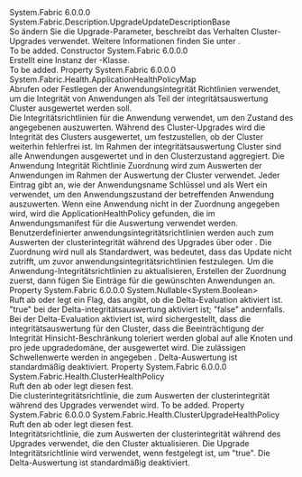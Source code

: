 <Type Name="FabricUpgradeUpdateDescription" FullName="System.Fabric.Description.FabricUpgradeUpdateDescription">
  <TypeSignature Language="C#" Value="public sealed class FabricUpgradeUpdateDescription : System.Fabric.Description.UpgradeUpdateDescriptionBase" />
  <TypeSignature Language="ILAsm" Value=".class public auto ansi sealed beforefieldinit FabricUpgradeUpdateDescription extends System.Fabric.Description.UpgradeUpdateDescriptionBase" />
  <TypeSignature Language="DocId" Value="T:System.Fabric.Description.FabricUpgradeUpdateDescription" />
  <TypeSignature Language="VB.NET" Value="Public NotInheritable Class FabricUpgradeUpdateDescription&#xA;Inherits UpgradeUpdateDescriptionBase" />
  <TypeSignature Language="F#" Value="type FabricUpgradeUpdateDescription = class&#xA;    inherit UpgradeUpdateDescriptionBase" />
  <AssemblyInfo>
    <AssemblyName>System.Fabric</AssemblyName>
    <AssemblyVersion>6.0.0.0</AssemblyVersion>
  </AssemblyInfo>
  <Base>
    <BaseTypeName>System.Fabric.Description.UpgradeUpdateDescriptionBase</BaseTypeName>
  </Base>
  <Interfaces />
  <Docs>
    <summary>
      <para>So ändern Sie die Upgrade-Parameter, beschreibt das Verhalten Cluster-Upgrades verwendet.
            Weitere Informationen finden Sie unter <see cref="M:System.Fabric.FabricClient.ClusterManagementClient.UpdateFabricUpgradeAsync(System.Fabric.Description.FabricUpgradeUpdateDescription)" />.</para>
    </summary>
    <remarks>To be added.</remarks>
  </Docs>
  <Members>
    <Member MemberName=".ctor">
      <MemberSignature Language="C#" Value="public FabricUpgradeUpdateDescription ();" />
      <MemberSignature Language="ILAsm" Value=".method public hidebysig specialname rtspecialname instance void .ctor() cil managed" />
      <MemberSignature Language="DocId" Value="M:System.Fabric.Description.FabricUpgradeUpdateDescription.#ctor" />
      <MemberSignature Language="VB.NET" Value="Public Sub New ()" />
      <MemberType>Constructor</MemberType>
      <AssemblyInfo>
        <AssemblyName>System.Fabric</AssemblyName>
        <AssemblyVersion>6.0.0.0</AssemblyVersion>
      </AssemblyInfo>
      <Parameters />
      <Docs>
        <summary>
          <para>Erstellt eine Instanz der <see cref="T:System.Fabric.Description.FabricUpgradeUpdateDescription" />-Klasse.</para>
        </summary>
        <remarks>To be added.</remarks>
      </Docs>
    </Member>
    <Member MemberName="ApplicationHealthPolicyMap">
      <MemberSignature Language="C#" Value="public System.Fabric.Health.ApplicationHealthPolicyMap ApplicationHealthPolicyMap { get; set; }" />
      <MemberSignature Language="ILAsm" Value=".property instance class System.Fabric.Health.ApplicationHealthPolicyMap ApplicationHealthPolicyMap" />
      <MemberSignature Language="DocId" Value="P:System.Fabric.Description.FabricUpgradeUpdateDescription.ApplicationHealthPolicyMap" />
      <MemberSignature Language="VB.NET" Value="Public Property ApplicationHealthPolicyMap As ApplicationHealthPolicyMap" />
      <MemberSignature Language="F#" Value="member this.ApplicationHealthPolicyMap : System.Fabric.Health.ApplicationHealthPolicyMap with get, set" Usage="System.Fabric.Description.FabricUpgradeUpdateDescription.ApplicationHealthPolicyMap" />
      <MemberType>Property</MemberType>
      <AssemblyInfo>
        <AssemblyName>System.Fabric</AssemblyName>
        <AssemblyVersion>6.0.0.0</AssemblyVersion>
      </AssemblyInfo>
      <ReturnValue>
        <ReturnType>System.Fabric.Health.ApplicationHealthPolicyMap</ReturnType>
      </ReturnValue>
      <Docs>
        <summary>
            Abrufen oder Festlegen der Anwendungsintegrität Richtlinien verwendet, um die Integrität von Anwendungen als Teil der integritätsauswertung Cluster ausgewertet werden soll. 
            </summary>
        <value>Die Integritätsrichtlinien für die Anwendung verwendet, um den Zustand des angegebenen auszuwerten.</value>
        <remarks>
          <para>
            Während des Cluster-Upgrades wird die Integrität des Clusters ausgewertet, um festzustellen, ob der Cluster weiterhin fehlerfrei ist. Im Rahmen der integritätsauswertung Cluster sind alle Anwendungen ausgewertet und in den Clusterzustand aggregiert.
            Die Anwendung Integrität Richtlinie Zuordnung wird zum Auswerten der Anwendungen im Rahmen der Auswertung der Cluster verwendet.
            </para>
          <para>
            Jeder Eintrag gibt an, wie der Anwendungsname Schlüssel und als Wert ein <see cref="T:System.Fabric.Health.ApplicationHealthPolicy" /> verwendet, um den Anwendungszustand der betreffenden Anwendung auszuwerten.
            </para>
          <para>
            Wenn eine Anwendung nicht in der Zuordnung angegeben wird, wird die ApplicationHealthPolicy gefunden, die im Anwendungsmanifest für die Auswertung verwendet werden. </para>
          <para>
            Benutzerdefinierter anwendungsintegritätsrichtlinien werden auch zum Auswerten der clusterintegrität während des Upgrades über <see cref="M:System.Fabric.FabricClient.HealthClient.GetClusterHealthAsync(System.Fabric.Description.ClusterHealthQueryDescription,System.TimeSpan,System.Threading.CancellationToken)" /> oder <see cref="M:System.Fabric.FabricClient.HealthClient.GetClusterHealthChunkAsync(System.Fabric.Description.ClusterHealthChunkQueryDescription,System.TimeSpan,System.Threading.CancellationToken)" />.
            </para>
          <para>
            Die Zuordnung wird null als Standardwert, was bedeutet, dass das Update nicht zutrifft, um zuvor anwendungsintegritätsrichtlinien festzulegen.
            Um die Anwendung-Integritätsrichtlinien zu aktualisieren, Erstellen der Zuordnung zuerst, dann fügen Sie Einträge für die gewünschten Anwendungen an.</para>
        </remarks>
      </Docs>
    </Member>
    <Member MemberName="EnableDeltaHealthEvaluation">
      <MemberSignature Language="C#" Value="public Nullable&lt;bool&gt; EnableDeltaHealthEvaluation { get; set; }" />
      <MemberSignature Language="ILAsm" Value=".property instance valuetype System.Nullable`1&lt;bool&gt; EnableDeltaHealthEvaluation" />
      <MemberSignature Language="DocId" Value="P:System.Fabric.Description.FabricUpgradeUpdateDescription.EnableDeltaHealthEvaluation" />
      <MemberSignature Language="VB.NET" Value="Public Property EnableDeltaHealthEvaluation As Nullable(Of Boolean)" />
      <MemberSignature Language="F#" Value="member this.EnableDeltaHealthEvaluation : Nullable&lt;bool&gt; with get, set" Usage="System.Fabric.Description.FabricUpgradeUpdateDescription.EnableDeltaHealthEvaluation" />
      <MemberType>Property</MemberType>
      <AssemblyInfo>
        <AssemblyName>System.Fabric</AssemblyName>
        <AssemblyVersion>6.0.0.0</AssemblyVersion>
      </AssemblyInfo>
      <ReturnValue>
        <ReturnType>System.Nullable&lt;System.Boolean&gt;</ReturnType>
      </ReturnValue>
      <Docs>
        <summary>
          <para>Ruft ab oder legt ein Flag, das angibt, ob die Delta-Evaluation aktiviert ist.</para>
        </summary>
        <value>
          <para>
            <languageKeyword>"true"</languageKeyword> bei der Delta-integritätsauswertung aktiviert ist; <languageKeyword>"false"</languageKeyword> andernfalls.</para>
        </value>
        <remarks>
          <para>Bei der Delta-Evaluation aktiviert ist, wird sichergestellt, dass die integritätsauswertung für den Cluster, dass die Beeinträchtigung der Integrität Hinsicht-Beschränkung toleriert werden global auf alle Knoten und pro jede upgradedomäne, der ausgewertet wird. Die zulässigen Schwellenwerte werden in angegeben <see cref="T:System.Fabric.Health.ClusterUpgradeHealthPolicy" />.</para>
          <para>Delta-Auswertung ist standardmäßig deaktiviert.</para>
        </remarks>
      </Docs>
    </Member>
    <Member MemberName="HealthPolicy">
      <MemberSignature Language="C#" Value="public System.Fabric.Health.ClusterHealthPolicy HealthPolicy { get; set; }" />
      <MemberSignature Language="ILAsm" Value=".property instance class System.Fabric.Health.ClusterHealthPolicy HealthPolicy" />
      <MemberSignature Language="DocId" Value="P:System.Fabric.Description.FabricUpgradeUpdateDescription.HealthPolicy" />
      <MemberSignature Language="VB.NET" Value="Public Property HealthPolicy As ClusterHealthPolicy" />
      <MemberSignature Language="F#" Value="member this.HealthPolicy : System.Fabric.Health.ClusterHealthPolicy with get, set" Usage="System.Fabric.Description.FabricUpgradeUpdateDescription.HealthPolicy" />
      <MemberType>Property</MemberType>
      <AssemblyInfo>
        <AssemblyName>System.Fabric</AssemblyName>
        <AssemblyVersion>6.0.0.0</AssemblyVersion>
      </AssemblyInfo>
      <ReturnValue>
        <ReturnType>System.Fabric.Health.ClusterHealthPolicy</ReturnType>
      </ReturnValue>
      <Docs>
        <summary>
          <para>Ruft den <see cref="P:System.Fabric.Description.MonitoredRollingFabricUpgradePolicyDescription.HealthPolicy" /> ab oder legt diesen fest.</para>
        </summary>
        <value>
          <para>Die clusterintegritätsrichtlinie, die zum Auswerten der clusterintegrität während des Upgrades verwendet wird.</para>
        </value>
        <remarks>To be added.</remarks>
      </Docs>
    </Member>
    <Member MemberName="UpgradeHealthPolicy">
      <MemberSignature Language="C#" Value="public System.Fabric.Health.ClusterUpgradeHealthPolicy UpgradeHealthPolicy { get; set; }" />
      <MemberSignature Language="ILAsm" Value=".property instance class System.Fabric.Health.ClusterUpgradeHealthPolicy UpgradeHealthPolicy" />
      <MemberSignature Language="DocId" Value="P:System.Fabric.Description.FabricUpgradeUpdateDescription.UpgradeHealthPolicy" />
      <MemberSignature Language="VB.NET" Value="Public Property UpgradeHealthPolicy As ClusterUpgradeHealthPolicy" />
      <MemberSignature Language="F#" Value="member this.UpgradeHealthPolicy : System.Fabric.Health.ClusterUpgradeHealthPolicy with get, set" Usage="System.Fabric.Description.FabricUpgradeUpdateDescription.UpgradeHealthPolicy" />
      <MemberType>Property</MemberType>
      <AssemblyInfo>
        <AssemblyName>System.Fabric</AssemblyName>
        <AssemblyVersion>6.0.0.0</AssemblyVersion>
      </AssemblyInfo>
      <ReturnValue>
        <ReturnType>System.Fabric.Health.ClusterUpgradeHealthPolicy</ReturnType>
      </ReturnValue>
      <Docs>
        <summary>
          <para>Ruft den <see cref="P:System.Fabric.Description.MonitoredRollingFabricUpgradePolicyDescription.UpgradeHealthPolicy" /> ab oder legt diesen fest.</para>
        </summary>
        <value>
          <para>Integritätsrichtlinie, die zum Auswerten der clusterintegrität während des Upgrades verwendet, die den Cluster aktualisieren.</para>
        </value>
        <remarks>
          <para>
            Die Upgrade Integritätsrichtlinie wird verwendet, wenn <see cref="P:System.Fabric.Description.FabricUpgradeUpdateDescription.EnableDeltaHealthEvaluation" /> festgelegt ist, um <languageKeyword>"true"</languageKeyword>. Die Delta-Auswertung ist standardmäßig deaktiviert.
            </para>
        </remarks>
      </Docs>
    </Member>
  </Members>
</Type>